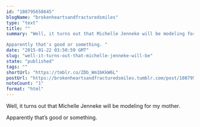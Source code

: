 ```yaml
---
id: "108795658645"
blogName: "brokenheartsandfracturedsmiles"
type: "text"
title: ""
summary: "Well, it turns out that Michelle Jenneke will be modeling for my mother. 

Apparently that's good or something. "
date: "2015-01-22 03:50:59 GMT"
slug: "well-it-turns-out-that-michelle-jenneke-will-be"
state: "published"
tags: ""
shortUrl: "https://tmblr.co/ZDb_Wm1bKkW6L"
postUrl: "https://brokenheartsandfracturedsmiles.tumblr.com/post/108795658645/well-it-turns-out-that-michelle-jenneke-will-be"
noteCount: "1"
format: "html"
---
```


Well, it turns out that Michelle Jenneke will be modeling for my mother. 

Apparently that’s good or something.